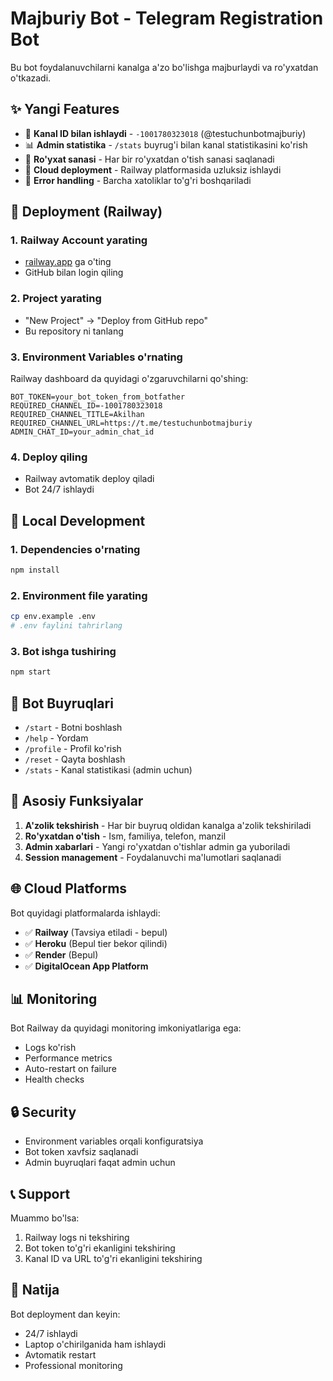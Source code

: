 # Majburiy Bot - Telegram Registration Bot

Bu bot foydalanuvchilarni kanalga a'zo bo'lishga majburlaydi va ro'yxatdan o'tkazadi.

## ✨ Yangi Features

- 🎯 **Kanal ID bilan ishlaydi** - `-1001780323018` (@testuchunbotmajburiy)
- 📊 **Admin statistika** - `/stats` buyrug'i bilan kanal statistikasini ko'rish
- 📅 **Ro'yxat sanasi** - Har bir ro'yxatdan o'tish sanasi saqlanadi
- 🚀 **Cloud deployment** - Railway platformasida uzluksiz ishlaydi
- 💪 **Error handling** - Barcha xatoliklar to'g'ri boshqariladi

## 🚀 Deployment (Railway)

### 1. Railway Account yarating

- [railway.app](https://railway.app) ga o'ting
- GitHub bilan login qiling

### 2. Project yarating

- "New Project" → "Deploy from GitHub repo"
- Bu repository ni tanlang

### 3. Environment Variables o'rnating

Railway dashboard da quyidagi o'zgaruvchilarni qo'shing:

```
BOT_TOKEN=your_bot_token_from_botfather
REQUIRED_CHANNEL_ID=-1001780323018
REQUIRED_CHANNEL_TITLE=Akilhan
REQUIRED_CHANNEL_URL=https://t.me/testuchunbotmajburiy
ADMIN_CHAT_ID=your_admin_chat_id
```

### 4. Deploy qiling

- Railway avtomatik deploy qiladi
- Bot 24/7 ishlaydi

## 🔧 Local Development

### 1. Dependencies o'rnating

```bash
npm install
```

### 2. Environment file yarating

```bash
cp env.example .env
# .env faylini tahrirlang
```

### 3. Bot ishga tushiring

```bash
npm start
```

## 📱 Bot Buyruqlari

- `/start` - Botni boshlash
- `/help` - Yordam
- `/profile` - Profil ko'rish
- `/reset` - Qayta boshlash
- `/stats` - Kanal statistikasi (admin uchun)

## 🎯 Asosiy Funksiyalar

1. **A'zolik tekshirish** - Har bir buyruq oldidan kanalga a'zolik tekshiriladi
2. **Ro'yxatdan o'tish** - Ism, familiya, telefon, manzil
3. **Admin xabarlari** - Yangi ro'yxatdan o'tishlar admin ga yuboriladi
4. **Session management** - Foydalanuvchi ma'lumotlari saqlanadi

## 🌐 Cloud Platforms

Bot quyidagi platformalarda ishlaydi:

- ✅ **Railway** (Tavsiya etiladi - bepul)
- ✅ **Heroku** (Bepul tier bekor qilindi)
- ✅ **Render** (Bepul)
- ✅ **DigitalOcean App Platform**

## 📊 Monitoring

Bot Railway da quyidagi monitoring imkoniyatlariga ega:

- Logs ko'rish
- Performance metrics
- Auto-restart on failure
- Health checks

## 🔒 Security

- Environment variables orqali konfiguratsiya
- Bot token xavfsiz saqlanadi
- Admin buyruqlari faqat admin uchun

## 📞 Support

Muammo bo'lsa:

1. Railway logs ni tekshiring
2. Bot token to'g'ri ekanligini tekshiring
3. Kanal ID va URL to'g'ri ekanligini tekshiring

## 🎉 Natija

Bot deployment dan keyin:

- 24/7 ishlaydi
- Laptop o'chirilganida ham ishlaydi
- Avtomatik restart
- Professional monitoring
